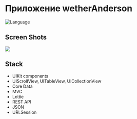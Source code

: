 # Приложение wetherAnderson
<img src="https://camo.githubusercontent.com/467ed139385667771e9fe3da0e60ece0d4ec64128a76e8a515e57aecfddf765e/68747470733a2f2f696d672e736869656c64732e696f2f62616467652f73776966742d352d627269676874677265656e2e7376673f7374796c653d666c6174" alt="Language" data-canonical-src="https://img.shields.io/badge/swift-5-brightgreen.svg?style=flat" style="max-width: 100%;">
<h2>Screen Shots</h2>
<img src="https://i.ibb.co/vqCv0Lv/Demoweather.png" style="max-width: 100%;">
<h2>Stack</h2>
<ul>
  <li>UIKit components</li>
  <li>UIScrollView, UITableView, UICollectionView</li>
  <li>Core Data</li>
  <li>MVC</li>
  <li>Lottie</li>
  <li>REST API</li>
  <li>JSON</li>
  <li>URLSession</li>
</ul>
